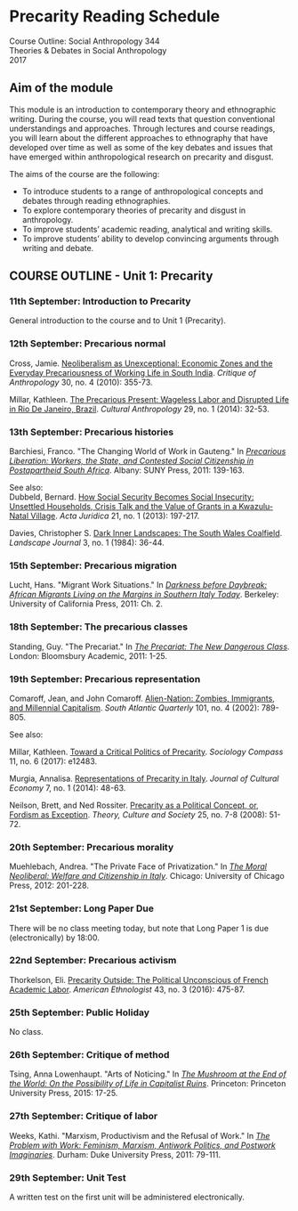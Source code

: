 # Precarity Reading Schedule #  

Course Outline: Social Anthropology 344  
Theories & Debates in Social Anthropology  
2017  

## Aim of the module   

This module is an introduction to contemporary theory and ethnographic writing. During the course, you will read texts that question conventional understandings and approaches. Through lectures and course readings, you will learn about the different approaches to ethnography that have developed over time as well as some of the key debates and issues that have emerged within anthropological research on precarity and disgust.  

The aims of the course are the following:  

- To introduce students to a range of anthropological concepts and debates through reading ethnographies.
- To explore contemporary theories of precarity and disgust in anthropology.
- To improve students’ academic reading, analytical and writing skills.
- To improve students’ ability to develop convincing arguments through writing and debate.

## COURSE OUTLINE - Unit 1: Precarity  

### 11th September: Introduction to Precarity  

General introduction to the course and to Unit 1 (Precarity).  

###  12th September: Precarious normal  

Cross, Jamie. [Neoliberalism as Unexceptional: Economic Zones and the Everyday Precariousness of Working Life in South India](http://dx.doi.org/10.1177/0308275X10372467). *Critique of Anthropology* 30, no. 4 (2010): 355-73.  

Millar, Kathleen. [The Precarious Present: Wageless Labor and Disrupted Life in Rio De Janeiro, Brazil](http://dx.doi.org/10.14506/ca29.1.04). *Cultural Anthropology* 29, no. 1 (2014): 32-53.  


### 13th September: Precarious histories  

Barchiesi, Franco. "The Changing World of Work in Gauteng." In [*Precarious Liberation: Workers, the State, and Contested Social Citizenship in Postapartheid South Africa*](https://books.google.com/books?vid=ISBN9781438436104). Albany: SUNY Press, 2011: 139-163.

See also:  
Dubbeld, Bernard. [How Social Security Becomes Social Insecurity: Unsettled Households, Crisis Talk and the Value of Grants in a Kwazulu-Natal Village](http://dx.doi.org/10520/EJC148459). *Acta Juridica* 21, no. 1 (2013): 197-217.  

Davies, Christopher S. [Dark Inner Landscapes: The South Wales Coalfield](http://www.jstor.org/stable/43322629). *Landscape Journal* 3, no. 1 (1984): 36-44.  

### 15th September: Precarious migration  

Lucht, Hans. "Migrant Work Situations." In [*Darkness before Daybreak: African Migrants Living on the Margins in Southern Italy Today*](https://books.google.com/books?vid=ISBN9780520270732).  Berkeley: University of California Press, 2011: Ch. 2.

### 18th September: The precarious classes  

Standing, Guy. "The Precariat." In [*The Precariat: The New Dangerous Class*](https://books.google.com/books?vid=ISBN9781849663519).  London: Bloomsbury Academic, 2011: 1-25.

### 19th September: Precarious representation  

Comaroff, Jean, and John Comaroff. [Alien-Nation: Zombies, Immigrants, and Millennial Capitalism](http://dx.doi.org/10.1215/00382876-101-4-779). *South Atlantic Quarterly* 101, no. 4 (2002): 789-805.

See also:

Millar, Kathleen. [Toward a Critical Politics of Precarity](http://dx.doi.org/10.1111/soc4.12483). *Sociology Compass* 11, no. 6 (2017): e12483.  

Murgia, Annalisa. [Representations of Precarity in Italy](http://dx.doi.org/10.1080/17530350.2013.856336). *Journal of Cultural Economy* 7, no. 1 (2014): 48-63.  

Neilson, Brett, and Ned Rossiter. [Precarity as a Political Concept, or, Fordism as Exception](http://dx.doi.org/10.1177/0263276408097796). *Theory, Culture and Society* 25, no. 7-8 (2008): 51-72.  

### 20th September: Precarious morality  

Muehlebach, Andrea. "The Private Face of Privatization." In [*The Moral Neoliberal: Welfare and Citizenship in Italy*](https://books.google.com/books?vid=ISBN978-0-226-54540-0).  Chicago: University of Chicago Press, 2012: 201-228.

### 21st September: Long Paper Due  

There will be no class meeting today, but note that Long Paper 1 is due (electronically) by 18:00.   

### 22nd September: Precarious activism  

Thorkelson, Eli. [Precarity Outside: The Political Unconscious of French Academic Labor](http://dx.doi.org/10.1111/amet.12340). *American Ethnologist* 43, no. 3 (2016): 475-87.  

### 25th September: Public Holiday  

No class.  

### 26th September: Critique of method  

Tsing, Anna Lowenhaupt. "Arts of Noticing." In [*The Mushroom at the End of the World: On the Possibility of Life in Capitalist Ruins*](https://books.google.com/books?vid=ISBN978-0-691-16275-1).  Princeton: Princeton University Press, 2015: 17-25.

### 27th September: Critique of labor  

Weeks, Kathi. "Marxism, Productivism and the Refusal of Work." In [*The Problem with Work: Feminism, Marxism, Antiwork Politics, and Postwork Imaginaries*](https://books.google.com/books?vid=ISBN978-0-823-512-2).  Durham: Duke University Press, 2011: 79-111.

### 29th September: Unit Test  

A written test on the first unit will be administered electronically.
